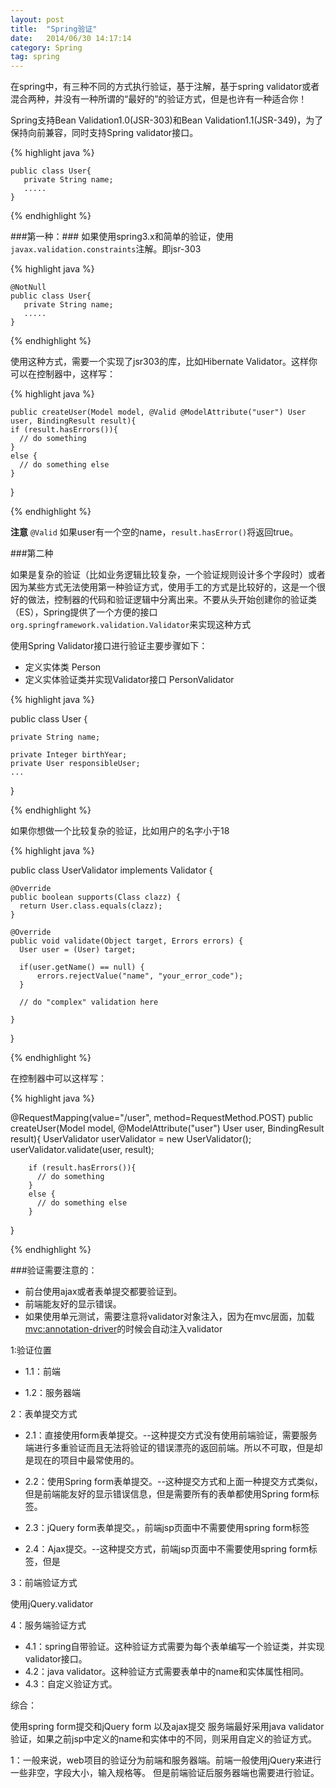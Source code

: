 ```yaml
---
layout: post
title:  "Spring验证"
date:   2014/06/30 14:17:14 
category: Spring
tag: spring
---
```


在spring中，有三种不同的方式执行验证，基于注解，基于spring validator或者混合两种，并没有一种所谓的“最好的”的验证方式，但是也许有一种适合你！

Spring支持Bean Validation1.0(JSR-303)和Bean Validation1.1(JSR-349)，为了保持向前兼容，同时支持Spring validator接口。


{% highlight java %}

	public class User{
	   private String name;
	   .....
	}


{% endhighlight %}

###第一种：###
如果使用spring3.x和简单的验证，使用<code>javax.validation.constraints</code>注解。即jsr-303


{% highlight java %}

	@NotNull
	public class User{
	   private String name;
	   .....
	}

{% endhighlight %}

使用这种方式，需要一个实现了jsr303的库，比如Hibernate Validator。这样你可以在控制器中，这样写：


{% highlight java %}

    public createUser(Model model, @Valid @ModelAttribute("user") User user, BindingResult result){
    if (result.hasErrors()){
      // do something
    }
    else {
      // do something else
    }
}


{% endhighlight %}


**注意**  <code>@Valid</code> 如果user有一个空的name，<code>result.hasError()</code>将返回true。


###第二种

如果是复杂的验证（比如业务逻辑比较复杂，一个验证规则设计多个字段时）或者因为某些方式无法使用第一种验证方式，使用手工的方式是比较好的，这是一个很好的做法，控制器的代码和验证逻辑中分离出来。不要从头开始创建你的验证类（ES），Spring提供了一个方便的接口<code>org.springframework.validation.Validator</code>来实现这种方式


使用Spring Validator接口进行验证主要步骤如下：
  
  - 定义实体类 Person
  - 定义实体验证类并实现Validator接口 PersonValidator

{% highlight java %}


public class User {

    private String name;

    private Integer birthYear;
    private User responsibleUser;
    ...

}


{% endhighlight %}


如果你想做一个比较复杂的验证，比如用户的名字小于18

{% highlight java %}


public class UserValidator implements Validator {

    @Override
    public boolean supports(Class clazz) {
      return User.class.equals(clazz);
    }

    @Override
    public void validate(Object target, Errors errors) {
      User user = (User) target;

      if(user.getName() == null) {
          errors.rejectValue("name", "your_error_code");
      }

      // do "complex" validation here

    }

}


{% endhighlight %}

在控制器中可以这样写：

{% highlight java %}


@RequestMapping(value="/user", method=RequestMethod.POST)
    public createUser(Model model, @ModelAttribute("user") User user, BindingResult result){
        UserValidator userValidator = new UserValidator();
        userValidator.validate(user, result);

        if (result.hasErrors()){
          // do something
        }
        else {
          // do something else
        }
}


{% endhighlight %}


###验证需要注意的：

  - 前台使用ajax或者表单提交都要验证到。
  - 前端能友好的显示错误。
  - 如果使用单元测试，需要注意将validator对象注入，因为在mvc层面，加载<mvc:annotation-driver>的时候会自动注入validator   


1:验证位置

- 1.1：前端

- 1.2：服务器端

2：表单提交方式

- 2.1：直接使用form表单提交。--这种提交方式没有使用前端验证，需要服务端进行多重验证而且无法将验证的错误漂亮的返回前端。所以不可取，但是却是现在的项目中最常使用的。</li>

- 2.2：使用Spring form表单提交。--这种提交方式和上面一种提交方式类似，但是前端能友好的显示错误信息，但是需要所有的表单都使用Spring form标签。</li>

- 2.3：jQuery form表单提交。，前端jsp页面中不需要使用spring form标签</li>
 
- 2.4：Ajax提交。--这种提交方式，前端jsp页面中不需要使用spring form标签，但是

3：前端验证方式
  
  使用jQuery.validator

4：服务端验证方式

- 4.1：spring自带验证。这种验证方式需要为每个表单编写一个验证类，并实现validator接口。
- 4.2：java validator。这种验证方式需要表单中的name和实体属性相同。
- 4.3：自定义验证方式。

综合：

使用spring form提交和jQuery form 以及ajax提交
服务端最好采用java validator验证，如果之前jsp中定义的name和实体中的不同，则采用自定义的验证方式。

1：一般来说，web项目的验证分为前端和服务器端。前端一般使用jQuery来进行一些非空，字段大小，输入规格等。
但是前端验证后服务器端也需要进行验证。
